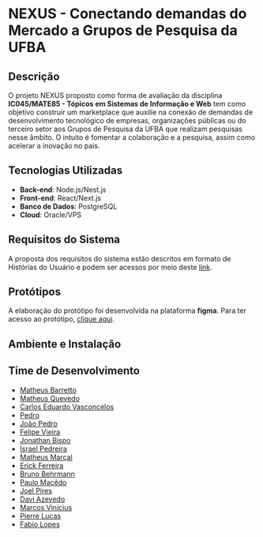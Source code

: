 # NEXUS - Conectando demandas do Mercado a Grupos de Pesquisa da UFBA

## Descrição

O projeto NEXUS proposto como forma de avaliação da disciplina **IC045/MATE85 - Tópicos em Sistemas de Informação e Web** tem como objetivo construir um marketplace que auxilie na conexão de demandas de desenvolvimento tecnológico de empresas, organizações públicas ou do terceiro setor aos Grupos de Pesquisa da UFBA que realizam pesquisas nesse âmbito. O intuito é fomentar a colaboração e a pesquisa, assim como acelerar a inovação no país.

## Tecnologias Utilizadas

- **Back-end**: Node.js/Nest.js
- **Front-end**: React/Next.js
- **Banco de Dados**: PostgreSQL
- **Cloud**: Oracle/VPS

## Requisitos do Sistema

A proposta dos requisitos do sistema estão descritos em formato de Histórias do Usuário e podem ser acessos por meio deste <a href="https://docs.google.com/document/d/1hr7hHC0Qqq_lBjf08LLxHLFu91i8_jGJNKX9tGYHiGM" target="_blank">link</a>.

## Protótipos

A elaboração do protótipo foi desenvolvida na plataforma **figma**. Para ter acesso ao protótipo, <a href="https://www.figma.com/design/U5N3RoAaeq6vumpVkFnAS5/Captador-Grupo-de-Pesquisa" target="_blank">clique aqui</a>.

## Ambiente e Instalação

## Time de Desenvolvimento

- [Matheus Barretto](https://github.com/mattd-silva22)
- [Matheus Quevedo](https://github.com/matheusquevedodev)
- [Carlos Eduardo Vasconcelos](https://github.com/EduardoVasconceloss)
- [Pedro](https://github.com/1pedro)
- [João Pedro](https://github.com/JhonPrFer)
- [Felipe Vieira](https://github.com/felipejrvieira)
- [Jonathan Bispo ](https://github.com/jonathanbisp)
- [Israel Pedreira](https://github.com/israelpedreira)
- [Matheus Marçal](https://github.com/zxmatheus)
- [Erick Ferreira](https://github.com/EFBN0)
- [Bruno Behrmann](https://github.com/BrunoBehrmann)
- [Paulo Macêdo](https://github.com/prmacedo)
- [Joel Pires](https://github.com/joel021)
- [Davi Azevedo](https://github.com/DvAzevedo)
- [Marcos Vinicius](https://github.com/mvcs08)
- [Pierre Lucas](https://github.com/erreip-m)
- [Fabio Lopes](https://github.com/flgomes94)

